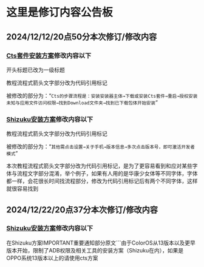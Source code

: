 # 这里是修订内容公告板

## 2024/12/12/20点50分本次修订/修改内容

### [Cts套件安装方案](cha3.md)修改内容以下

开头标题已改为一级标题

教程流程式箭头文字部分改为代码引用标记

被修改的部分为：“```Cts的步骤流程是：安装安装器主体→下载或安装Cts套件→重启→授权安装未知与应用文件访问权限→找到Download文件夹→找到已下载包体开始安装```”



### [Shizuku安装方案](cha4.md)修改内容以下

教程流程式箭头文字部分改为代码引用标记

被修改的部分为：“```其他需点击设置→关于手机→版本信息→多次点击版本号，即可激活开发者模式```”

本次教程流程式箭头文字部分改为代码引用标记，是为了更容易看到和应对某些字体与流程文字部分混淆，举个例子，如果有人用的是华康少女体等不同字体，字体都一样，会花很长时间找流程部分，修改为代码引用标记后有两个不同字体，这样就很容易找到

## 2024/12/22/20点37分本次修订/修改内容

### [Shizuku安装方案](cha4.md)修改内容以下

在Shizuku方案IMPORTANT重要通知部分原文```由于ColorOS从13版本以及更早版本开始，限制了ADB权限及相关工具的安装方案（Shizuku在内），如果是OPPO系统13版本以上的请使用cts方案
```